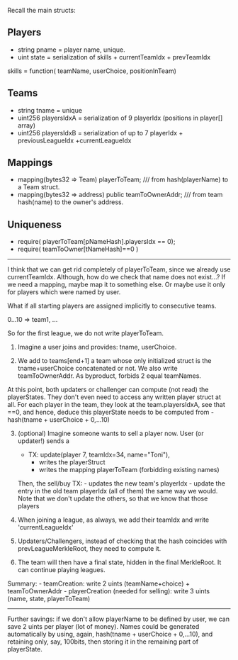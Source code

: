 Recall the main structs:

## Players

- string pname = player name, unique.
- uint state = serialization of skills + currentTeamIdx + prevTeamIdx

skills = function( teamName, userChoice, positionInTeam)

## Teams

- string tname = unique
- uint256 playersIdxA = serialization of 9 playerIdx (positions in player[] array)
- uint256 playersIdxB = serialization of up to 7 playerIdx + previousLeagueIdx +currentLeagueIdx 

## Mappings

- mapping(bytes32 => Team) playerToTeam; /// from hash(playerName) to a Team struct.
- mapping(bytes32 => address) public teamToOwnerAddr; /// from team hash(name) to the owner's address.

## Uniqueness

- require( playerToTeam[pNameHash].playersIdx == 0);
- require( teamToOwner[tNameHash]==0 )

------------

I think that we can get rid completely of playerToTeam, since we already use currentTeamIdx. 
Although, how do we check that name does not exist...? If we need a mapping, maybe map it to something else. Or maybe use it only for players which were named by user.

What if all starting players are assigned implicitly to consecutive teams.

0...10 => team1, ...

So for the first league, we do not write playerToTeam.

1. Imagine a user joins and provides:  tname, userChoice. 

2. We add to teams[end+1] a team whose only initialized struct is the tname+userChoice concatenated or not. We also write teamToOwnerAddr. As byproduct, forbids 2 equal teamNames.

At this point, both updaters or challenger can compute (not read) the playerStates. They don't even need to access any written player struct at all. For each player in the team, they look at the team.playersIdxA, see that ==0, and hence, deduce this playerState needs to be computed from 
	- hash(tname + userChoice + 0,...10)

3. (optional) 
	Imagine someone wants to sell a player now. User (or updater!) sends a 
	- TX: update(player 7, teamIdx=34, name="Toni"),
		- writes the playerStruct
		- writes the mapping playerToTeam (forbidding existing names)

	Then, the sell/buy TX:
		- updates the new team's playerIdx
		- update the entry in the old team playerIdx (all of them) the same way we would. Note that we don't update the others, so that we know that those players 


4. When joining a league, as always, we add their teamIdx and write 'currentLeagueIdx'


5. Updaters/Challengers, instead of checking that the hash coincides with prevLeagueMerkleRoot, they need to compute it.

6. The team will then have a final state, hidden in the final MerkleRoot. It can continue playing leagues.



Summary:
	- teamCreation: write 2 uints (teamName+choice) + teamToOwnerAddr
	- playerCreation (needed for selling): write 3 uints (name, state, playerToTeam)


-------------

Further savings: if we don't allow playerName to be defined by user, we can save 2 uints per player (lot of money). Names could be generated automatically by using, again, hash(tname + userChoice + 0,...10), and retaining only, say, 100bits, then storing it in the remaining part of playerState.
























